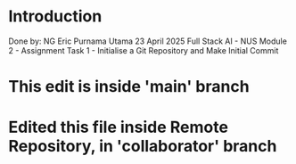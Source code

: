 # Introduction
Done by: NG Eric Purnama Utama
23 April 2025
Full Stack AI - NUS
Module 2 - Assignment
Task 1 - Initialise a Git Repository and Make Initial Commit

# This edit is inside 'main' branch

# Edited this file inside Remote Repository, in 'collaborator' branch
